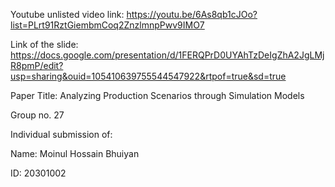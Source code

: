 Youtube unlisted video link: https://youtu.be/6As8qb1cJOo?list=PLrt91RztGiembmCoq2ZnzlmnpPwv9IMO7

Link of the slide: https://docs.google.com/presentation/d/1FERQPrD0UYAhTzDeIgZhA2JgLMjR8pmP/edit?usp=sharing&ouid=105410639755544547922&rtpof=true&sd=true

Paper Title: Analyzing Production Scenarios through Simulation Models

Group no. 27

Individual submission of:

Name: Moinul Hossain Bhuiyan

ID: 20301002